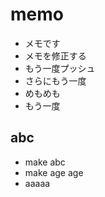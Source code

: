 # memo

- メモです
- メモを修正する
- もう一度プッシュ
- さらにもう一度
- めもめも
- もう一度

## abc

- make abc
- make age age
- aaaaa